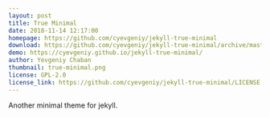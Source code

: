 ```yaml
---
layout: post
title: True Minimal
date: 2018-11-14 12:17:00
homepage: https://github.com/cyevgeniy/jekyll-true-minimal
download: https://github.com/cyevgeniy/jekyll-true-minimal/archive/master.zip
demo: https://cyevgeniy.github.io/jekyll-true-minimal/
author: Yevgeniy Chaban
thumbnail: true-minimal.png
license: GPL-2.0 
license_link: https://github.com/cyevgeniy/jekyll-true-minimal/LICENSE
---
```


Another minimal theme for jekyll.